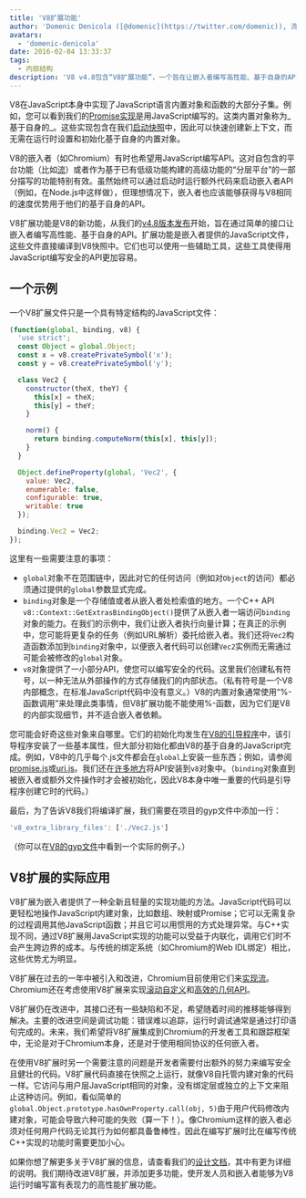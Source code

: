 ```yaml
---
title: 'V8扩展功能'
author: 'Domenic Denicola ([@domenic](https://twitter.com/domenic)), 流处理大师'
avatars:
  - 'domenic-denicola'
date: 2016-02-04 13:33:37
tags:
  - 内部结构
description: 'V8 v4.8包含“V8扩展功能”，一个旨在让嵌入者编写高性能、基于自身的API的简单接口。'
---
```

V8在JavaScript本身中实现了JavaScript语言内置对象和函数的大部分子集。例如，您可以看到我们的[Promise实现](https://code.google.com/p/chromium/codesearch#chromium/src/v8/src/js/promise.js)是用JavaScript编写的。这类内置对象称为_基于自身的_。这些实现包含在我们[启动快照](/blog/custom-startup-snapshots)中，因此可以快速创建新上下文，而无需在运行时设置和初始化基于自身的内置对象。

<!--truncate-->
V8的嵌入者（如Chromium）有时也希望用JavaScript编写API。这对自包含的平台功能（比如[流](https://streams.spec.whatwg.org/)）或者作为基于已有低级功能构建的高级功能的“分层平台”的一部分描写的功能特别有效。虽然始终可以通过启动时运行额外代码来启动嵌入者API（例如，在Node.js中这样做），但理想情况下，嵌入者也应该能够获得与V8相同的速度优势用于他们的基于自身的API。

V8扩展功能是V8的新功能，从我们的[v4.8版本发布](/blog/v8-release-48)开始，旨在通过简单的接口让嵌入者编写高性能、基于自身的API。扩展功能是嵌入者提供的JavaScript文件，这些文件直接编译到V8快照中。它们也可以使用一些辅助工具，这些工具使得用JavaScript编写安全的API更加容易。

## 一个示例

一个V8扩展文件只是一个具有特定结构的JavaScript文件：

```js
(function(global, binding, v8) {
  'use strict';
  const Object = global.Object;
  const x = v8.createPrivateSymbol('x');
  const y = v8.createPrivateSymbol('y');

  class Vec2 {
    constructor(theX, theY) {
      this[x] = theX;
      this[y] = theY;
    }

    norm() {
      return binding.computeNorm(this[x], this[y]);
    }
  }

  Object.defineProperty(global, 'Vec2', {
    value: Vec2,
    enumerable: false,
    configurable: true,
    writable: true
  });

  binding.Vec2 = Vec2;
});
```

这里有一些需要注意的事项：

- `global`对象不在范围链中，因此对它的任何访问（例如对`Object`的访问）都必须通过提供的`global`参数显式完成。
- `binding`对象是一个存储值或者从嵌入者处检索值的地方。一个C++ API `v8::Context::GetExtrasBindingObject()`提供了从嵌入者一端访问`binding`对象的能力。在我们的示例中，我们让嵌入者执行向量计算；在真正的示例中，您可能将更复杂的任务（例如URL解析）委托给嵌入者。我们还将`Vec2`构造函数添加到`binding`对象中，以便嵌入者代码可以创建`Vec2`实例而无需通过可能会被修改的`global`对象。
- `v8`对象提供了一小部分API，使您可以编写安全的代码。这里我们创建私有符号，以一种无法从外部操作的方式存储我们的内部状态。（私有符号是一个V8内部概念，在标准JavaScript代码中没有意义。）V8的内置对象通常使用“%-函数调用”来处理此类事情，但V8扩展功能不能使用%-函数，因为它们是V8的内部实现细节，并不适合嵌入者依赖。

您可能会好奇这些对象来自哪里。它们的初始化均发生在[V8的引导程序](https://code.google.com/p/chromium/codesearch#chromium/src/v8/src/bootstrapper.cc)中，该引导程序安装了一些基本属性，但大部分初始化都由V8的基于自身的JavaScript完成。例如，V8中的几乎每个.js文件都会在`global`上安装一些东西；例如，请参阅[promise.js](https://code.google.com/p/chromium/codesearch#chromium/src/v8/src/js/promise.js&sq=package:chromium&l=439)或[uri.js](https://code.google.com/p/chromium/codesearch#chromium/src/v8/src/js/uri.js&sq=package:chromium&l=371)。我们还在[许多地方](https://code.google.com/p/chromium/codesearch#search/&q=extrasUtils&sq=package:chromium&type=cs)将API安装到`v8`对象中。（`binding`对象直到被嵌入者或额外文件操作时才会被初始化，因此V8本身中唯一重要的代码是引导程序创建它时的代码。）

最后，为了告诉V8我们将编译扩展，我们需要在项目的gyp文件中添加一行：

```js
'v8_extra_library_files': ['./Vec2.js']
```

（你可以在[V8的gyp文件](https://code.google.com/p/chromium/codesearch#chromium/src/v8/build/standalone.gypi&sq=package:chromium&type=cs&l=170)中看到一个实际的例子。）

## V8扩展的实际应用

V8扩展为嵌入者提供了一种全新且轻量的实现功能的方法。JavaScript代码可以更轻松地操作JavaScript内建对象，比如数组、映射或Promise；它可以无需复杂的过程调用其他JavaScript函数；并且它可以用惯用的方式处理异常。与C++实现不同，通过V8扩展用JavaScript实现的功能可以受益于内联化，调用它们时不会产生跨边界的成本。与传统的绑定系统（如Chromium的Web IDL绑定）相比，这些优势尤为明显。

V8扩展在过去的一年中被引入和改进，Chromium目前使用它们来[实现流](https://code.google.com/p/chromium/codesearch#chromium/src/third_party/WebKit/Source/core/streams/ReadableStream.js)。Chromium还在考虑使用V8扩展来实现[滚动自定义](https://codereview.chromium.org/1333323003)和[高效的几何API](https://groups.google.com/a/chromium.org/d/msg/blink-dev/V_bJNtOg0oM/VKbbYs-aAgAJ)。

V8扩展仍在改进中，其接口还有一些缺陷和不足，希望随着时间的推移能够得到解决。主要的改进空间是调试功能：错误难以追踪，运行时调试通常是通过打印语句完成的。未来，我们希望将V8扩展集成到Chromium的开发者工具和跟踪框架中，无论是对于Chromium本身，还是对于使用相同协议的任何嵌入者。

在使用V8扩展时另一个需要注意的问题是开发者需要付出额外的努力来编写安全且健壮的代码。V8扩展代码直接在快照之上运行，就像V8自托管内建对象的代码一样。它访问与用户层JavaScript相同的对象，没有绑定层或独立的上下文来阻止这种访问。例如，看似简单的`global.Object.prototype.hasOwnProperty.call(obj, 5)`由于用户代码修改内建对象，可能会导致六种可能的失败（算一下！）。像Chromium这样的嵌入者必须对任何用户代码无论其行为如何都具备鲁棒性，因此在编写扩展时比在编写传统C++实现的功能时需要更加小心。

如果你想了解更多关于V8扩展的信息，请查看我们的[设计文档](https://docs.google.com/document/d/1AT5-T0aHGp7Lt29vPWFr2-qG8r3l9CByyvKwEuA8Ec0/edit#heading=h.32abkvzeioyz)，其中有更为详细的说明。我们期待改进V8扩展，并添加更多功能，使开发人员和嵌入者能够为V8运行时编写富有表现力的高性能扩展功能。
